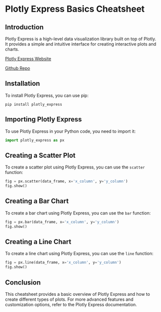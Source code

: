 # Plotly Express Basics Cheatsheet

## Introduction

Plotly Express is a high-level data visualization library built on top of Plotly. It provides a simple and intuitive interface for creating interactive plots and charts.

[Plotly Express Website](https://plotly.com/python/plotly-express/)

[Github Repo](https://github.com/plotly/plotly_express)

## Installation

To install Plotly Express, you can use pip:

```
pip install plotly_express
```

## Importing Plotly Express

To use Plotly Express in your Python code, you need to import it:

```python
import plotly_express as px
```

## Creating a Scatter Plot

To create a scatter plot using Plotly Express, you can use the `scatter` function:

```python
fig = px.scatter(data_frame, x='x_column', y='y_column')
fig.show()
```

## Creating a Bar Chart

To create a bar chart using Plotly Express, you can use the `bar` function:

```python
fig = px.bar(data_frame, x='x_column', y='y_column')
fig.show()
```

## Creating a Line Chart

To create a line chart using Plotly Express, you can use the `line` function:

```python
fig = px.line(data_frame, x='x_column', y='y_column')
fig.show()
```

## Conclusion

This cheatsheet provides a basic overview of Plotly Express and how to create different types of plots. For more advanced features and customization options, refer to the Plotly Express documentation.
